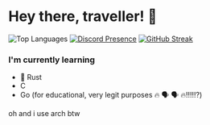# Hey there, traveller! 👋

![Top Languages](https://github-readme-stats.vercel.app/api/top-langs/?username=WilliamAnimate&show_icons=true&theme=dark&custom_title=Most%20used%20languages&langs_count=10&layout=compact)
[![Discord Presence](https://lanyard.cnrad.dev/api/1103849536079806545)](https://discord.com/users/1103849536079806545)
[![GitHub Streak](https://streak-stats.demolab.com?user=william_animate&theme=catppuccin-mocha)](https://git.io/streak-stats)

### I'm currently learning

- 🦀 Rust
- C
- Go (for educational, very legit purposes 🔥 🗣️ 🗣️ :fire:‼️‼️⁉️)

oh and i use arch btw
